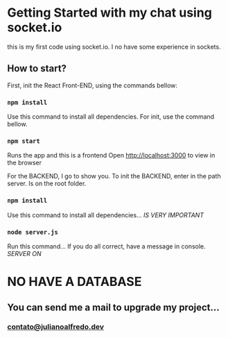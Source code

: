 # Getting Started with my chat using socket.io

this is my first code using socket.io. I no have some experience in sockets. 

## How to start?

First, init the React Front-END, using the commands bellow:

### `npm install`

Use this command to install all dependencies.
For init, use the command bellow.

### `npm start`

Runs the app and this is a frontend
Open [http://localhost:3000](http://localhost:3000) to view in the browser

For the BACKEND, I go to show you.
To init the BACKEND, enter in the path server. Is on the root folder.

### `npm install`

Use this command to install all dependencies...
*IS VERY IMPORTANT*


### `node server.js`

Run this command... If you do all correct, have a message in console.
*SERVER ON*

# NO HAVE A DATABASE

## You can send me a mail to upgrade my project...
### contato@julianoalfredo.dev